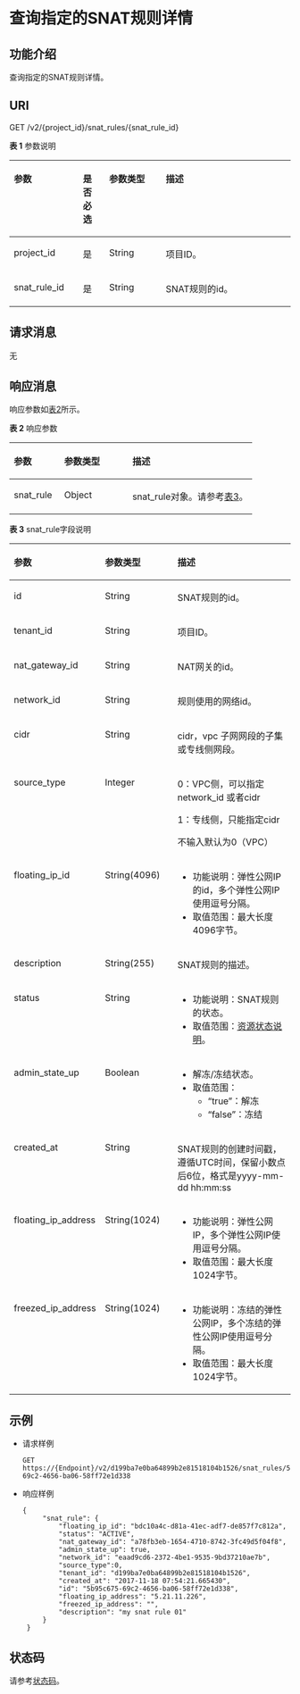 # 查询指定的SNAT规则详情<a name="nat_apiv2_0013"></a>

## 功能介绍<a name="zh-cn_topic_0168797284_section59567946"></a>

查询指定的SNAT规则详情。

## URI<a name="zh-cn_topic_0168797284_section66349468"></a>

GET /v2/\{project\_id\}/snat\_rules/\{snat\_rule\_id\}

**表 1**  参数说明

<a name="zh-cn_topic_0168797284_table1910716134591"></a>
<table><thead align="left"><tr id="zh-cn_topic_0168797284_row3169413135915"><th class="cellrowborder" valign="top" width="24.537546245375463%" id="mcps1.2.5.1.1"><p id="zh-cn_topic_0168797284_p16169131375910"><a name="zh-cn_topic_0168797284_p16169131375910"></a><a name="zh-cn_topic_0168797284_p16169131375910"></a>参数</p>
</th>
<th class="cellrowborder" valign="top" width="9.359064093590641%" id="mcps1.2.5.1.2"><p id="zh-cn_topic_0168797284_p151699135593"><a name="zh-cn_topic_0168797284_p151699135593"></a><a name="zh-cn_topic_0168797284_p151699135593"></a>是否必选</p>
</th>
<th class="cellrowborder" valign="top" width="20.11798820117988%" id="mcps1.2.5.1.3"><p id="zh-cn_topic_0168797284_p9368111711350"><a name="zh-cn_topic_0168797284_p9368111711350"></a><a name="zh-cn_topic_0168797284_p9368111711350"></a>参数类型</p>
</th>
<th class="cellrowborder" valign="top" width="45.98540145985402%" id="mcps1.2.5.1.4"><p id="zh-cn_topic_0168797284_p016991320594"><a name="zh-cn_topic_0168797284_p016991320594"></a><a name="zh-cn_topic_0168797284_p016991320594"></a>描述</p>
</th>
</tr>
</thead>
<tbody><tr id="zh-cn_topic_0168797284_row14497565254"><td class="cellrowborder" valign="top" width="24.537546245375463%" headers="mcps1.2.5.1.1 "><p id="zh-cn_topic_0168797284_p1154781214258"><a name="zh-cn_topic_0168797284_p1154781214258"></a><a name="zh-cn_topic_0168797284_p1154781214258"></a>project_id</p>
</td>
<td class="cellrowborder" valign="top" width="9.359064093590641%" headers="mcps1.2.5.1.2 "><p id="zh-cn_topic_0168797284_p55472124251"><a name="zh-cn_topic_0168797284_p55472124251"></a><a name="zh-cn_topic_0168797284_p55472124251"></a>是</p>
</td>
<td class="cellrowborder" valign="top" width="20.11798820117988%" headers="mcps1.2.5.1.3 "><p id="zh-cn_topic_0168797284_p1536820170351"><a name="zh-cn_topic_0168797284_p1536820170351"></a><a name="zh-cn_topic_0168797284_p1536820170351"></a>String</p>
</td>
<td class="cellrowborder" valign="top" width="45.98540145985402%" headers="mcps1.2.5.1.4 "><p id="zh-cn_topic_0168797284_p12547101210255"><a name="zh-cn_topic_0168797284_p12547101210255"></a><a name="zh-cn_topic_0168797284_p12547101210255"></a>项目ID。</p>
</td>
</tr>
<tr id="zh-cn_topic_0168797284_row131691913145916"><td class="cellrowborder" valign="top" width="24.537546245375463%" headers="mcps1.2.5.1.1 "><p id="zh-cn_topic_0168797284_p116919133595"><a name="zh-cn_topic_0168797284_p116919133595"></a><a name="zh-cn_topic_0168797284_p116919133595"></a>snat_rule_id</p>
</td>
<td class="cellrowborder" valign="top" width="9.359064093590641%" headers="mcps1.2.5.1.2 "><p id="zh-cn_topic_0168797284_p6169171310597"><a name="zh-cn_topic_0168797284_p6169171310597"></a><a name="zh-cn_topic_0168797284_p6169171310597"></a>是</p>
</td>
<td class="cellrowborder" valign="top" width="20.11798820117988%" headers="mcps1.2.5.1.3 "><p id="zh-cn_topic_0168797284_p14368181753511"><a name="zh-cn_topic_0168797284_p14368181753511"></a><a name="zh-cn_topic_0168797284_p14368181753511"></a>String</p>
</td>
<td class="cellrowborder" valign="top" width="45.98540145985402%" headers="mcps1.2.5.1.4 "><p id="zh-cn_topic_0168797284_p31691313145913"><a name="zh-cn_topic_0168797284_p31691313145913"></a><a name="zh-cn_topic_0168797284_p31691313145913"></a>SNAT规则的id。</p>
</td>
</tr>
</tbody>
</table>

## 请求消息<a name="zh-cn_topic_0168797284_section5597798"></a>

无

## 响应消息<a name="zh-cn_topic_0168797284_section50380184"></a>

响应参数如[表2](#zh-cn_topic_0168797284_table65459315)所示。

**表 2**  响应参数

<a name="zh-cn_topic_0168797284_table65459315"></a>
<table><thead align="left"><tr id="zh-cn_topic_0168797284_row47811128"><th class="cellrowborder" valign="top" width="20.73%" id="mcps1.2.4.1.1"><p id="zh-cn_topic_0168797284_p47496137"><a name="zh-cn_topic_0168797284_p47496137"></a><a name="zh-cn_topic_0168797284_p47496137"></a>参数</p>
</th>
<th class="cellrowborder" valign="top" width="28.050000000000004%" id="mcps1.2.4.1.2"><p id="zh-cn_topic_0168797284_p21981920"><a name="zh-cn_topic_0168797284_p21981920"></a><a name="zh-cn_topic_0168797284_p21981920"></a>参数类型</p>
</th>
<th class="cellrowborder" valign="top" width="51.22%" id="mcps1.2.4.1.3"><p id="zh-cn_topic_0168797284_p6428601"><a name="zh-cn_topic_0168797284_p6428601"></a><a name="zh-cn_topic_0168797284_p6428601"></a>描述</p>
</th>
</tr>
</thead>
<tbody><tr id="zh-cn_topic_0168797284_row50954701"><td class="cellrowborder" valign="top" width="20.73%" headers="mcps1.2.4.1.1 "><p id="zh-cn_topic_0168797284_p33690117"><a name="zh-cn_topic_0168797284_p33690117"></a><a name="zh-cn_topic_0168797284_p33690117"></a>snat_rule</p>
</td>
<td class="cellrowborder" valign="top" width="28.050000000000004%" headers="mcps1.2.4.1.2 "><p id="zh-cn_topic_0168797284_p44544970"><a name="zh-cn_topic_0168797284_p44544970"></a><a name="zh-cn_topic_0168797284_p44544970"></a>Object</p>
</td>
<td class="cellrowborder" valign="top" width="51.22%" headers="mcps1.2.4.1.3 "><p id="zh-cn_topic_0168797284_p447513"><a name="zh-cn_topic_0168797284_p447513"></a><a name="zh-cn_topic_0168797284_p447513"></a>snat_rule对象。请参考<a href="#zh-cn_topic_0168797284_table113261845122312">表3</a>。</p>
</td>
</tr>
</tbody>
</table>

**表 3**  snat\_rule字段说明

<a name="zh-cn_topic_0168797284_table113261845122312"></a>
<table><thead align="left"><tr id="zh-cn_topic_0168797284_row3326164512310"><th class="cellrowborder" valign="top" width="21.04210421042104%" id="mcps1.2.4.1.1"><p id="zh-cn_topic_0168797284_p144282010346"><a name="zh-cn_topic_0168797284_p144282010346"></a><a name="zh-cn_topic_0168797284_p144282010346"></a>参数</p>
</th>
<th class="cellrowborder" valign="top" width="27.722772277227726%" id="mcps1.2.4.1.2"><p id="zh-cn_topic_0168797284_p1742881017412"><a name="zh-cn_topic_0168797284_p1742881017412"></a><a name="zh-cn_topic_0168797284_p1742881017412"></a>参数类型</p>
</th>
<th class="cellrowborder" valign="top" width="51.23512351235123%" id="mcps1.2.4.1.3"><p id="zh-cn_topic_0168797284_p1442813106416"><a name="zh-cn_topic_0168797284_p1442813106416"></a><a name="zh-cn_topic_0168797284_p1442813106416"></a>描述</p>
</th>
</tr>
</thead>
<tbody><tr id="zh-cn_topic_0168797284_row73267459231"><td class="cellrowborder" valign="top" width="21.04210421042104%" headers="mcps1.2.4.1.1 "><p id="zh-cn_topic_0168797284_p277043414264"><a name="zh-cn_topic_0168797284_p277043414264"></a><a name="zh-cn_topic_0168797284_p277043414264"></a>id</p>
</td>
<td class="cellrowborder" valign="top" width="27.722772277227726%" headers="mcps1.2.4.1.2 "><p id="zh-cn_topic_0168797284_p477113419260"><a name="zh-cn_topic_0168797284_p477113419260"></a><a name="zh-cn_topic_0168797284_p477113419260"></a>String</p>
</td>
<td class="cellrowborder" valign="top" width="51.23512351235123%" headers="mcps1.2.4.1.3 "><p id="zh-cn_topic_0168797284_p187711342265"><a name="zh-cn_topic_0168797284_p187711342265"></a><a name="zh-cn_topic_0168797284_p187711342265"></a>SNAT规则的id。</p>
</td>
</tr>
<tr id="zh-cn_topic_0168797284_row11326845102317"><td class="cellrowborder" valign="top" width="21.04210421042104%" headers="mcps1.2.4.1.1 "><p id="zh-cn_topic_0168797284_p14771113482614"><a name="zh-cn_topic_0168797284_p14771113482614"></a><a name="zh-cn_topic_0168797284_p14771113482614"></a>tenant_id</p>
</td>
<td class="cellrowborder" valign="top" width="27.722772277227726%" headers="mcps1.2.4.1.2 "><p id="zh-cn_topic_0168797284_p177112342260"><a name="zh-cn_topic_0168797284_p177112342260"></a><a name="zh-cn_topic_0168797284_p177112342260"></a>String</p>
</td>
<td class="cellrowborder" valign="top" width="51.23512351235123%" headers="mcps1.2.4.1.3 "><p id="zh-cn_topic_0168797284_p4771153412265"><a name="zh-cn_topic_0168797284_p4771153412265"></a><a name="zh-cn_topic_0168797284_p4771153412265"></a>项目ID。</p>
</td>
</tr>
<tr id="zh-cn_topic_0168797284_row13261445132318"><td class="cellrowborder" valign="top" width="21.04210421042104%" headers="mcps1.2.4.1.1 "><p id="zh-cn_topic_0168797284_p147711234172619"><a name="zh-cn_topic_0168797284_p147711234172619"></a><a name="zh-cn_topic_0168797284_p147711234172619"></a>nat_gateway_id</p>
</td>
<td class="cellrowborder" valign="top" width="27.722772277227726%" headers="mcps1.2.4.1.2 "><p id="zh-cn_topic_0168797284_p777153419268"><a name="zh-cn_topic_0168797284_p777153419268"></a><a name="zh-cn_topic_0168797284_p777153419268"></a>String</p>
</td>
<td class="cellrowborder" valign="top" width="51.23512351235123%" headers="mcps1.2.4.1.3 "><p id="zh-cn_topic_0168797284_p13771193402618"><a name="zh-cn_topic_0168797284_p13771193402618"></a><a name="zh-cn_topic_0168797284_p13771193402618"></a>NAT网关的id。</p>
</td>
</tr>
<tr id="zh-cn_topic_0168797284_row2032617455238"><td class="cellrowborder" valign="top" width="21.04210421042104%" headers="mcps1.2.4.1.1 "><p id="zh-cn_topic_0168797284_p27711634142612"><a name="zh-cn_topic_0168797284_p27711634142612"></a><a name="zh-cn_topic_0168797284_p27711634142612"></a>network_id</p>
</td>
<td class="cellrowborder" valign="top" width="27.722772277227726%" headers="mcps1.2.4.1.2 "><p id="zh-cn_topic_0168797284_p47713345265"><a name="zh-cn_topic_0168797284_p47713345265"></a><a name="zh-cn_topic_0168797284_p47713345265"></a>String</p>
</td>
<td class="cellrowborder" valign="top" width="51.23512351235123%" headers="mcps1.2.4.1.3 "><p id="zh-cn_topic_0168797284_p1477173418267"><a name="zh-cn_topic_0168797284_p1477173418267"></a><a name="zh-cn_topic_0168797284_p1477173418267"></a>规则使用的网络id。</p>
</td>
</tr>
<tr id="zh-cn_topic_0168797284_row1632610451230"><td class="cellrowborder" valign="top" width="21.04210421042104%" headers="mcps1.2.4.1.1 "><p id="zh-cn_topic_0168797284_p15771193452617"><a name="zh-cn_topic_0168797284_p15771193452617"></a><a name="zh-cn_topic_0168797284_p15771193452617"></a>cidr</p>
</td>
<td class="cellrowborder" valign="top" width="27.722772277227726%" headers="mcps1.2.4.1.2 "><p id="zh-cn_topic_0168797284_p11771103402617"><a name="zh-cn_topic_0168797284_p11771103402617"></a><a name="zh-cn_topic_0168797284_p11771103402617"></a>String</p>
</td>
<td class="cellrowborder" valign="top" width="51.23512351235123%" headers="mcps1.2.4.1.3 "><p id="zh-cn_topic_0168797284_p9771123413265"><a name="zh-cn_topic_0168797284_p9771123413265"></a><a name="zh-cn_topic_0168797284_p9771123413265"></a>cidr，vpc 子网网段的子集或专线侧网段。</p>
</td>
</tr>
<tr id="zh-cn_topic_0168797284_row11326645162317"><td class="cellrowborder" valign="top" width="21.04210421042104%" headers="mcps1.2.4.1.1 "><p id="zh-cn_topic_0168797284_p1177153414264"><a name="zh-cn_topic_0168797284_p1177153414264"></a><a name="zh-cn_topic_0168797284_p1177153414264"></a>source_type</p>
</td>
<td class="cellrowborder" valign="top" width="27.722772277227726%" headers="mcps1.2.4.1.2 "><p id="zh-cn_topic_0168797284_p673291135216"><a name="zh-cn_topic_0168797284_p673291135216"></a><a name="zh-cn_topic_0168797284_p673291135216"></a>Integer</p>
</td>
<td class="cellrowborder" valign="top" width="51.23512351235123%" headers="mcps1.2.4.1.3 "><p id="zh-cn_topic_0168797284_p3771123432614"><a name="zh-cn_topic_0168797284_p3771123432614"></a><a name="zh-cn_topic_0168797284_p3771123432614"></a>0：VPC侧，可以指定network_id 或者cidr</p>
<p id="zh-cn_topic_0168797284_p1477163422610"><a name="zh-cn_topic_0168797284_p1477163422610"></a><a name="zh-cn_topic_0168797284_p1477163422610"></a>1：专线侧，只能指定cidr</p>
<p id="zh-cn_topic_0168797284_p3771163472614"><a name="zh-cn_topic_0168797284_p3771163472614"></a><a name="zh-cn_topic_0168797284_p3771163472614"></a>不输入默认为0（VPC）</p>
</td>
</tr>
<tr id="zh-cn_topic_0168797284_row4326104512234"><td class="cellrowborder" valign="top" width="21.04210421042104%" headers="mcps1.2.4.1.1 "><p id="zh-cn_topic_0168797284_p7771183419260"><a name="zh-cn_topic_0168797284_p7771183419260"></a><a name="zh-cn_topic_0168797284_p7771183419260"></a>floating_ip_id</p>
</td>
<td class="cellrowborder" valign="top" width="27.722772277227726%" headers="mcps1.2.4.1.2 "><p id="zh-cn_topic_0168797284_p137711134192620"><a name="zh-cn_topic_0168797284_p137711134192620"></a><a name="zh-cn_topic_0168797284_p137711134192620"></a>String(4096)</p>
</td>
<td class="cellrowborder" valign="top" width="51.23512351235123%" headers="mcps1.2.4.1.3 "><a name="zh-cn_topic_0168797284_ul1777153492615"></a><a name="zh-cn_topic_0168797284_ul1777153492615"></a><ul id="zh-cn_topic_0168797284_ul1777153492615"><li>功能说明：弹性公网IP的id，多个弹性公网IP使用逗号分隔。</li><li>取值范围：最大长度4096字节。</li></ul>
</td>
</tr>
<tr id="zh-cn_topic_0168797284_row2785103161819"><td class="cellrowborder" valign="top" width="21.04210421042104%" headers="mcps1.2.4.1.1 "><p id="zh-cn_topic_0168797284_p77711434122610"><a name="zh-cn_topic_0168797284_p77711434122610"></a><a name="zh-cn_topic_0168797284_p77711434122610"></a>description</p>
</td>
<td class="cellrowborder" valign="top" width="27.722772277227726%" headers="mcps1.2.4.1.2 "><p id="zh-cn_topic_0168797284_p9771534182618"><a name="zh-cn_topic_0168797284_p9771534182618"></a><a name="zh-cn_topic_0168797284_p9771534182618"></a>String(255)</p>
</td>
<td class="cellrowborder" valign="top" width="51.23512351235123%" headers="mcps1.2.4.1.3 "><p id="zh-cn_topic_0168797284_p10771234122616"><a name="zh-cn_topic_0168797284_p10771234122616"></a><a name="zh-cn_topic_0168797284_p10771234122616"></a>SNAT规则的描述。</p>
</td>
</tr>
<tr id="zh-cn_topic_0168797284_row62381927111816"><td class="cellrowborder" valign="top" width="21.04210421042104%" headers="mcps1.2.4.1.1 "><p id="zh-cn_topic_0168797284_p4772234182617"><a name="zh-cn_topic_0168797284_p4772234182617"></a><a name="zh-cn_topic_0168797284_p4772234182617"></a>status</p>
</td>
<td class="cellrowborder" valign="top" width="27.722772277227726%" headers="mcps1.2.4.1.2 "><p id="zh-cn_topic_0168797284_p157726343268"><a name="zh-cn_topic_0168797284_p157726343268"></a><a name="zh-cn_topic_0168797284_p157726343268"></a>String</p>
</td>
<td class="cellrowborder" valign="top" width="51.23512351235123%" headers="mcps1.2.4.1.3 "><a name="zh-cn_topic_0168797284_ul67723342269"></a><a name="zh-cn_topic_0168797284_ul67723342269"></a><ul id="zh-cn_topic_0168797284_ul67723342269"><li>功能说明：SNAT规则的状态。</li><li>取值范围：<u id="zh-cn_topic_0168797284_u377263414265"><a name="zh-cn_topic_0168797284_u377263414265"></a><a name="zh-cn_topic_0168797284_u377263414265"></a><u id="zh-cn_topic_0168797284_u0772173422619"><a name="zh-cn_topic_0168797284_u0772173422619"></a><a name="zh-cn_topic_0168797284_u0772173422619"></a><a href="资源状态说明.md">资源状态说明</a></u></u>。</li></ul>
</td>
</tr>
<tr id="zh-cn_topic_0168797284_row11326184562315"><td class="cellrowborder" valign="top" width="21.04210421042104%" headers="mcps1.2.4.1.1 "><p id="zh-cn_topic_0168797284_p47722034192616"><a name="zh-cn_topic_0168797284_p47722034192616"></a><a name="zh-cn_topic_0168797284_p47722034192616"></a>admin_state_up</p>
</td>
<td class="cellrowborder" valign="top" width="27.722772277227726%" headers="mcps1.2.4.1.2 "><p id="zh-cn_topic_0168797284_p82513253268"><a name="zh-cn_topic_0168797284_p82513253268"></a><a name="zh-cn_topic_0168797284_p82513253268"></a>Boolean</p>
</td>
<td class="cellrowborder" valign="top" width="51.23512351235123%" headers="mcps1.2.4.1.3 "><a name="zh-cn_topic_0168797284_ul71858556358"></a><a name="zh-cn_topic_0168797284_ul71858556358"></a><ul id="zh-cn_topic_0168797284_ul71858556358"><li>解冻/冻结状态。</li><li>取值范围：<a name="zh-cn_topic_0168797284_ul11838172814409"></a><a name="zh-cn_topic_0168797284_ul11838172814409"></a><ul id="zh-cn_topic_0168797284_ul11838172814409"><li>“true”：解冻</li><li>“false”：冻结</li></ul>
</li></ul>
</td>
</tr>
<tr id="zh-cn_topic_0168797284_row932614518236"><td class="cellrowborder" valign="top" width="21.04210421042104%" headers="mcps1.2.4.1.1 "><p id="zh-cn_topic_0168797284_p137721134102614"><a name="zh-cn_topic_0168797284_p137721134102614"></a><a name="zh-cn_topic_0168797284_p137721134102614"></a>created_at</p>
</td>
<td class="cellrowborder" valign="top" width="27.722772277227726%" headers="mcps1.2.4.1.2 "><p id="zh-cn_topic_0168797284_p2772143432610"><a name="zh-cn_topic_0168797284_p2772143432610"></a><a name="zh-cn_topic_0168797284_p2772143432610"></a>String</p>
</td>
<td class="cellrowborder" valign="top" width="51.23512351235123%" headers="mcps1.2.4.1.3 "><p id="zh-cn_topic_0168797284_p85641346102413"><a name="zh-cn_topic_0168797284_p85641346102413"></a><a name="zh-cn_topic_0168797284_p85641346102413"></a>SNAT规则的创建时间戳，遵循UTC时间，保留小数点后6位，格式是yyyy-mm-dd hh:mm:ss</p>
</td>
</tr>
<tr id="zh-cn_topic_0168797284_row3326134518239"><td class="cellrowborder" valign="top" width="21.04210421042104%" headers="mcps1.2.4.1.1 "><p id="zh-cn_topic_0168797284_p17772113422615"><a name="zh-cn_topic_0168797284_p17772113422615"></a><a name="zh-cn_topic_0168797284_p17772113422615"></a>floating_ip_address</p>
</td>
<td class="cellrowborder" valign="top" width="27.722772277227726%" headers="mcps1.2.4.1.2 "><p id="zh-cn_topic_0168797284_p12772534172610"><a name="zh-cn_topic_0168797284_p12772534172610"></a><a name="zh-cn_topic_0168797284_p12772534172610"></a>String(1024)</p>
</td>
<td class="cellrowborder" valign="top" width="51.23512351235123%" headers="mcps1.2.4.1.3 "><a name="zh-cn_topic_0168797284_ul277273442611"></a><a name="zh-cn_topic_0168797284_ul277273442611"></a><ul id="zh-cn_topic_0168797284_ul277273442611"><li>功能说明：弹性公网IP，多个弹性公网IP使用逗号分隔。</li><li>取值范围：最大长度1024字节。</li></ul>
</td>
</tr>
<tr id="zh-cn_topic_0168797284_row1932664512234"><td class="cellrowborder" valign="top" width="21.04210421042104%" headers="mcps1.2.4.1.1 "><p id="zh-cn_topic_0168797284_p12772103442617"><a name="zh-cn_topic_0168797284_p12772103442617"></a><a name="zh-cn_topic_0168797284_p12772103442617"></a>freezed_ip_address</p>
</td>
<td class="cellrowborder" valign="top" width="27.722772277227726%" headers="mcps1.2.4.1.2 "><p id="zh-cn_topic_0168797284_p97721334182615"><a name="zh-cn_topic_0168797284_p97721334182615"></a><a name="zh-cn_topic_0168797284_p97721334182615"></a>String(1024)</p>
</td>
<td class="cellrowborder" valign="top" width="51.23512351235123%" headers="mcps1.2.4.1.3 "><a name="zh-cn_topic_0168797284_ul1777293472612"></a><a name="zh-cn_topic_0168797284_ul1777293472612"></a><ul id="zh-cn_topic_0168797284_ul1777293472612"><li>功能说明：冻结的弹性公网IP，多个冻结的弹性公网IP使用逗号分隔。</li><li>取值范围：最大长度1024字节。</li></ul>
</td>
</tr>
</tbody>
</table>

## 示例<a name="zh-cn_topic_0168797284_section50768476"></a>

-   请求样例

    ```
    GET https://{Endpoint}/v2/d199ba7e0ba64899b2e81518104b1526/snat_rules/5b95c675-69c2-4656-ba06-58ff72e1d338
    ```


-   响应样例

    ```
    { 
         "snat_rule": { 
             "floating_ip_id": "bdc10a4c-d81a-41ec-adf7-de857f7c812a", 
             "status": "ACTIVE", 
             "nat_gateway_id": "a78fb3eb-1654-4710-8742-3fc49d5f04f8", 
             "admin_state_up": true, 
             "network_id": "eaad9cd6-2372-4be1-9535-9bd37210ae7b",
             "source_type":0,
             "tenant_id": "d199ba7e0ba64899b2e81518104b1526", 
             "created_at": "2017-11-18 07:54:21.665430", 
             "id": "5b95c675-69c2-4656-ba06-58ff72e1d338", 
             "floating_ip_address": "5.21.11.226", 
             "freezed_ip_address": "", 
             "description": "my snat rule 01" 
         } 
     }
    ```


## 状态码<a name="zh-cn_topic_0168797284_section1941962013172"></a>

请参考[状态码](状态码.md)。

